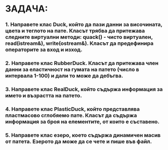 # ЗАДАЧA:

### 1. Направете клас Duck, който да пази данни за височината, цвета и теглото на пате. Класът трябва да притежава следните виртуални методи: quack() - чисто виртуален, read(istream&), write(ostream&). Класът да предефинира операторите за вход и изход.

### 2. Направете клас RubberDuck. Класът да притежава член данни за еластичност на гумата на патето (число в интервала 1-100) и дали то може да дебъгва.

### 3. Направете клас RealDuck, който съдържа информация за името и възрастта на патето.

### 4. Направете клас PlasticDuck, който представлява пластмасово сглобяемо пате. Класът да съдържа информация за броя на елементите, от които е съставено. 

### 5. Направете клас езеро, което съдържа динамичен масив от патета. Езерото да може да се чете и пише във файл.
